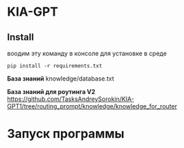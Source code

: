 # KIA-GPT

## Install

воодим эту команду в консоле для установке в среде

`pip install -r requirements.txt`

**База знаний**
knowledge/database.txt

**База знаний для роутинга V2**
https://github.com/TasksAndreySorokin/KIA-GPT1/tree/routing_prompt/knowledge/knowledge_for_router

# Запуск программы
